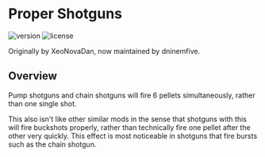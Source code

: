 # Proper Shotguns
![version](https://img.shields.io/badge/RimWorld-1.2-brightgreen.svg) ![license](https://img.shields.io/badge/License-MIT-brightgreen.svg)

Originally by XeoNovaDan, now maintained by dninemfive.

## Overview
Pump shotguns and chain shotguns will fire 6 pellets simultaneously, rather than one single shot.

This also isn't like other similar mods in the sense that shotguns with this will fire buckshots properly, rather than technically fire one pellet after the other very quickly. This effect is most noticeable in shotguns that fire bursts such as the chain shotgun.
